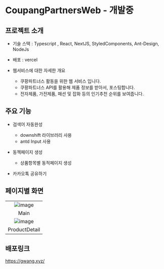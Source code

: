# CoupangPartnersWeb - 개발중

## 프로젝트 소개

-   기술 스택 : Typescript , React, NextJS, StyledComponents, Ant-Design, NodeJs
-   배포 : vercel

-   웹서비스에 대한 자세한 개요
    - 쿠팡파트너스 활동을 위한 웹 서비스 입니다.
    - 쿠팡파트너스 API를 활용해 제품 정보를 받아서, 포스팅합니다.
    - 전자제품, 가전제품, 패션 및 잡화 등의 인기추천 순위를 보여줍니다.

## 주요 기능

- 검색어 자동완성
    - downshift 라이브러리 사용
    - antd Input 사용
    
- 동젝페이지 생성
    - 상품항목별 동적페이지 생성
   
- 카카오톡 공유하기

## 페이지별 화면
| |
:------------------------------------------------------------------------------------------------------------------------------: |
| ![image](https://user-images.githubusercontent.com/86244477/159427499-7af545ed-49a6-49a9-aff7-afa2044f485d.png) |
| Main |
| ![image](https://user-images.githubusercontent.com/86244477/159427572-0a4a761e-cb25-4039-adaa-53ea9496c52e.png) |
| ProductDetail |





## 배포링크

https://gwang.xyz/
